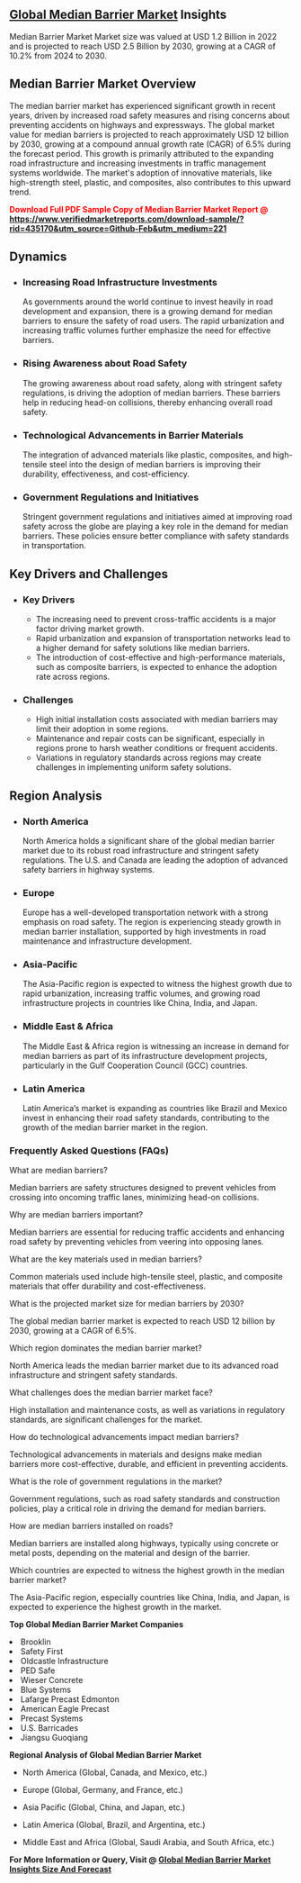 <h2><a href="https://www.verifiedmarketreports.com/download-sample/?rid=435170&amp;utm_source=Github&amp;utm_medium=221" target="_blank">Global Median Barrier Market</a> Insights</h2><p>Median Barrier Market Market size was valued at USD 1.2 Billion in 2022 and is projected to reach USD 2.5 Billion by 2030, growing at a CAGR of 10.2% from 2024 to 2030.</p><p><h2>Median Barrier Market Overview</h2> <p>The median barrier market has experienced significant growth in recent years, driven by increased road safety measures and rising concerns about preventing accidents on highways and expressways. The global market value for median barriers is projected to reach approximately USD 12 billion by 2030, growing at a compound annual growth rate (CAGR) of 6.5% during the forecast period. This growth is primarily attributed to the expanding road infrastructure and increasing investments in traffic management systems worldwide. The market's adoption of innovative materials, like high-strength steel, plastic, and composites, also contributes to this upward trend.</p> <p><b><p><span class=""><span style="color: #ff0000;"><strong>Download Full PDF Sample Copy of Median Barrier Market Report</strong> @ </span><a href="https://www.verifiedmarketreports.com/download-sample/?rid=435170&amp;utm_source=Github-Feb&amp;utm_medium=221" target="_blank">https://www.verifiedmarketreports.com/download-sample/?rid=435170&amp;utm_source=Github-Feb&amp;utm_medium=221</a></span></p></b></p> <h2>Dynamics</h2> <ul> <li><h3>Increasing Road Infrastructure Investments</h3> As governments around the world continue to invest heavily in road development and expansion, there is a growing demand for median barriers to ensure the safety of road users. The rapid urbanization and increasing traffic volumes further emphasize the need for effective barriers.</li> <li><h3>Rising Awareness about Road Safety</h3> The growing awareness about road safety, along with stringent safety regulations, is driving the adoption of median barriers. These barriers help in reducing head-on collisions, thereby enhancing overall road safety.</li> <li><h3>Technological Advancements in Barrier Materials</h3> The integration of advanced materials like plastic, composites, and high-tensile steel into the design of median barriers is improving their durability, effectiveness, and cost-efficiency.</li> <li><h3>Government Regulations and Initiatives</h3> Stringent government regulations and initiatives aimed at improving road safety across the globe are playing a key role in the demand for median barriers. These policies ensure better compliance with safety standards in transportation.</li> </ul> <h2>Key Drivers and Challenges</h2> <ul> <li><h3>Key Drivers</h3> <ul> <li>The increasing need to prevent cross-traffic accidents is a major factor driving market growth.</li> <li>Rapid urbanization and expansion of transportation networks lead to a higher demand for safety solutions like median barriers.</li> <li>The introduction of cost-effective and high-performance materials, such as composite barriers, is expected to enhance the adoption rate across regions.</li> </ul> </li> <li><h3>Challenges</h3> <ul> <li>High initial installation costs associated with median barriers may limit their adoption in some regions.</li> <li>Maintenance and repair costs can be significant, especially in regions prone to harsh weather conditions or frequent accidents.</li> <li>Variations in regulatory standards across regions may create challenges in implementing uniform safety solutions.</li> </ul> </li> </ul> <h2>Region Analysis</h2> <ul> <li><h3>North America</h3> North America holds a significant share of the global median barrier market due to its robust road infrastructure and stringent safety regulations. The U.S. and Canada are leading the adoption of advanced safety barriers in highway systems.</li> <li><h3>Europe</h3> Europe has a well-developed transportation network with a strong emphasis on road safety. The region is experiencing steady growth in median barrier installation, supported by high investments in road maintenance and infrastructure development.</li> <li><h3>Asia-Pacific</h3> The Asia-Pacific region is expected to witness the highest growth due to rapid urbanization, increasing traffic volumes, and growing road infrastructure projects in countries like China, India, and Japan.</li> <li><h3>Middle East & Africa</h3> The Middle East & Africa region is witnessing an increase in demand for median barriers as part of its infrastructure development projects, particularly in the Gulf Cooperation Council (GCC) countries.</li> <li><h3>Latin America</h3> Latin America’s market is expanding as countries like Brazil and Mexico invest in enhancing their road safety standards, contributing to the growth of the median barrier market in the region.</li> </ul> <h3>Frequently Asked Questions (FAQs)</h3> <p>What are median barriers?</p> <p>Median barriers are safety structures designed to prevent vehicles from crossing into oncoming traffic lanes, minimizing head-on collisions.</p> <p>Why are median barriers important?</p> <p>Median barriers are essential for reducing traffic accidents and enhancing road safety by preventing vehicles from veering into opposing lanes.</p> <p>What are the key materials used in median barriers?</p> <p>Common materials used include high-tensile steel, plastic, and composite materials that offer durability and cost-effectiveness.</p> <p>What is the projected market size for median barriers by 2030?</p> <p>The global median barrier market is expected to reach USD 12 billion by 2030, growing at a CAGR of 6.5%.</p> <p>Which region dominates the median barrier market?</p> <p>North America leads the median barrier market due to its advanced road infrastructure and stringent safety standards.</p> <p>What challenges does the median barrier market face?</p> <p>High installation and maintenance costs, as well as variations in regulatory standards, are significant challenges for the market.</p> <p>How do technological advancements impact median barriers?</p> <p>Technological advancements in materials and designs make median barriers more cost-effective, durable, and efficient in preventing accidents.</p> <p>What is the role of government regulations in the market?</p> <p>Government regulations, such as road safety standards and construction policies, play a critical role in driving the demand for median barriers.</p> <p>How are median barriers installed on roads?</p> <p>Median barriers are installed along highways, typically using concrete or metal posts, depending on the material and design of the barrier.</p> <p>Which countries are expected to witness the highest growth in the median barrier market?</p> <p>The Asia-Pacific region, especially countries like China, India, and Japan, is expected to experience the highest growth in the market.</p> </p><p><strong>Top Global Median Barrier Market Companies</strong></p><div data-test-id=""><p><li>Brooklin</li><li> Safety First</li><li> Oldcastle Infrastructure</li><li> PED Safe</li><li> Wieser Concrete</li><li> Blue Systems</li><li> Lafarge Precast Edmonton</li><li> American Eagle Precast</li><li> Precast Systems</li><li> U.S. Barricades</li><li> Jiangsu Guoqiang</li></p><div><strong>Regional Analysis of&nbsp;Global Median Barrier Market</strong></div><ul><li dir="ltr"><p dir="ltr">North America&nbsp;(Global, Canada, and Mexico, etc.)</p></li><li dir="ltr"><p dir="ltr">Europe (Global, Germany, and France, etc.)</p></li><li dir="ltr"><p dir="ltr">Asia Pacific&nbsp;(Global, China, and Japan, etc.)</p></li><li dir="ltr"><p dir="ltr">Latin America&nbsp;(Global, Brazil, and Argentina, etc.)</p></li><li dir="ltr">Middle East and Africa&nbsp;(Global, Saudi Arabia, and South Africa, etc.)</li></ul><p><strong>For More Information or Query, Visit @&nbsp;</strong><strong><a href="https://www.verifiedmarketreports.com/product/median-barrier-market/?utm_source=Github&amp;utm_medium=221" target="_blank">Global Median Barrier Market Insights Size And Forecast</a></strong></p></div>
